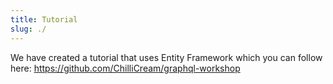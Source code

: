 ```yaml
---
title: Tutorial
slug: ./
---
```


We have created a tutorial that uses Entity Framework which you can follow here:
https://github.com/ChilliCream/graphql-workshop
